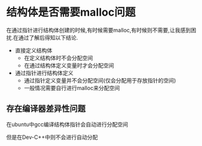 # 结构体是否需要malloc问题

在通过指针进行结构体创建的时候,有时候需要malloc,有时候则不需要,让我感到困扰.在通过了解后得知以下结论.

- 直接定义结构体
  - 在定义结构体时不会分配空间
  - 在通过结构体定义变量时才会分配空间
- 通过指针进行结构体定义
  - 通过指针定义变量并不会分配空间(仅会分配用于存放指针的空间)
  - 一般情况需要自行进行malloc来分配空间

## 存在编译器差异性问题

在ubuntu中gcc编译结构体指针会自动进行分配空间  

但是在Dev-C++中则不会进行自动分配

